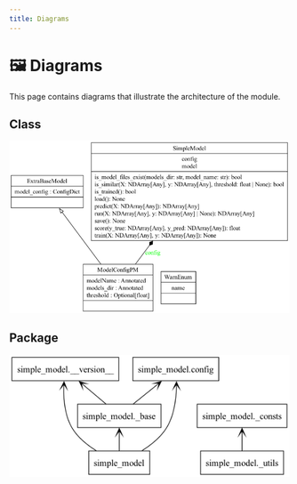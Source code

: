 ```yaml
---
title: Diagrams
---
```


# 🖼️ Diagrams

This page contains diagrams that illustrate the architecture of the module.

## Class

[![Simple Model - Class Diagram](../diagrams/classes/classes_simple_model.png "Simple Model - Class Diagram")](https://github.com/bybatkhuu/model.python-template/blob/main/docs/diagrams/classes/classes_simple_model.png)

## Package

[![Simple Model - Package Diagram](../diagrams/packages/packages_simple_model.png "Simple Model - Package Diagram")](https://github.com/bybatkhuu/model.python-template/blob/main/docs/diagrams/packages/packages_simple_model.png)
